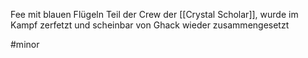 Fee mit blauen Flügeln
Teil der Crew der [[Crystal Scholar]], wurde im Kampf zerfetzt und scheinbar von Ghack wieder zusammengesetzt

#minor 